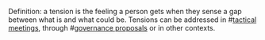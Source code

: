 Definition: a tension is the feeling a person gets when they sense a gap between what is and what could be. 
Tensions can be addressed in #[tactical meetings](/notes/archive/clarity/Tags/tactical%20meetings.md), through #[governance proposals](/notes/archive/clarity/Tags/governance%20proposals.md) or in other contexts.